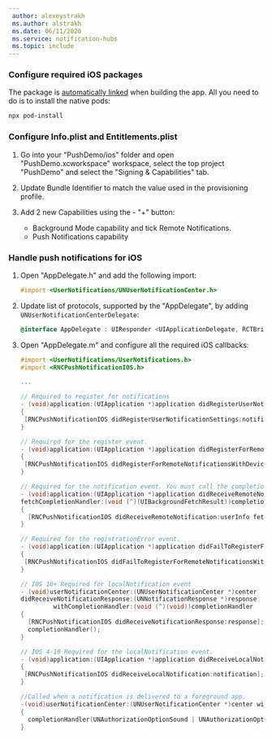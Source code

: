 ```yaml
---
 author: alexeystrakh
 ms.author: alstrakh
 ms.date: 06/11/2020
 ms.service: notification-hubs
 ms.topic: include
---
```



### Configure required iOS packages

The package is [automatically linked](https://github.com/react-native-community/cli/blob/master/docs/autolinking.md) when building the app. All you need to do is to install the native pods:

```bash
npx pod-install
```

### Configure Info.plist and Entitlements.plist

1. Go into your "PushDemo/ios" folder and open "PushDemo.xcworkspace" workspace, select the top project "PushDemo" and select the "Signing & Capabilities" tab.

1. Update Bundle Identifier to match the value used in the provisioning profile.

1. Add 2 new Capabilities using the - "+" button:

    - Background Mode capability and tick Remote Notifications.
    - Push Notifications capability

### Handle push notifications for iOS

1. Open "AppDelegate.h" and add the following import:

    ```objective-c
    #import <UserNotifications/UNUserNotificationCenter.h>
    ```

1. Update list of protocols, supported by the "AppDelegate", by adding `UNUserNotificationCenterDelegate`:

    ```objective-c
    @interface AppDelegate : UIResponder <UIApplicationDelegate, RCTBridgeDelegate, UNUserNotificationCenterDelegate>
    ```

1. Open "AppDelegate.m" and configure all the required iOS callbacks:

    ```objective-c
    #import <UserNotifications/UserNotifications.h>
    #import <RNCPushNotificationIOS.h>

    ...

    // Required to register for notifications
    - (void)application:(UIApplication *)application didRegisterUserNotificationSettings:(UIUserNotificationSettings *)notificationSettings
    {
     [RNCPushNotificationIOS didRegisterUserNotificationSettings:notificationSettings];
    }

    // Required for the register event.
    - (void)application:(UIApplication *)application didRegisterForRemoteNotificationsWithDeviceToken:(NSData *)deviceToken
    {
     [RNCPushNotificationIOS didRegisterForRemoteNotificationsWithDeviceToken:deviceToken];
    }

    // Required for the notification event. You must call the completion handler after handling the remote notification.
    - (void)application:(UIApplication *)application didReceiveRemoteNotification:(NSDictionary *)userInfo
    fetchCompletionHandler:(void (^)(UIBackgroundFetchResult))completionHandler
    {
      [RNCPushNotificationIOS didReceiveRemoteNotification:userInfo fetchCompletionHandler:completionHandler];
    }

    // Required for the registrationError event.
    - (void)application:(UIApplication *)application didFailToRegisterForRemoteNotificationsWithError:(NSError *)error
    {
     [RNCPushNotificationIOS didFailToRegisterForRemoteNotificationsWithError:error];
    }

    // IOS 10+ Required for localNotification event
    - (void)userNotificationCenter:(UNUserNotificationCenter *)center
    didReceiveNotificationResponse:(UNNotificationResponse *)response
             withCompletionHandler:(void (^)(void))completionHandler
    {
      [RNCPushNotificationIOS didReceiveNotificationResponse:response];
      completionHandler();
    }

    // IOS 4-10 Required for the localNotification event.
    - (void)application:(UIApplication *)application didReceiveLocalNotification:(UILocalNotification *)notification
    {
     [RNCPushNotificationIOS didReceiveLocalNotification:notification];
    }

    //Called when a notification is delivered to a foreground app.
    -(void)userNotificationCenter:(UNUserNotificationCenter *)center willPresentNotification:(UNNotification *)notification withCompletionHandler:(void (^)(UNNotificationPresentationOptions options))completionHandler
    {
      completionHandler(UNAuthorizationOptionSound | UNAuthorizationOptionAlert | UNAuthorizationOptionBadge);
    }
    ```
